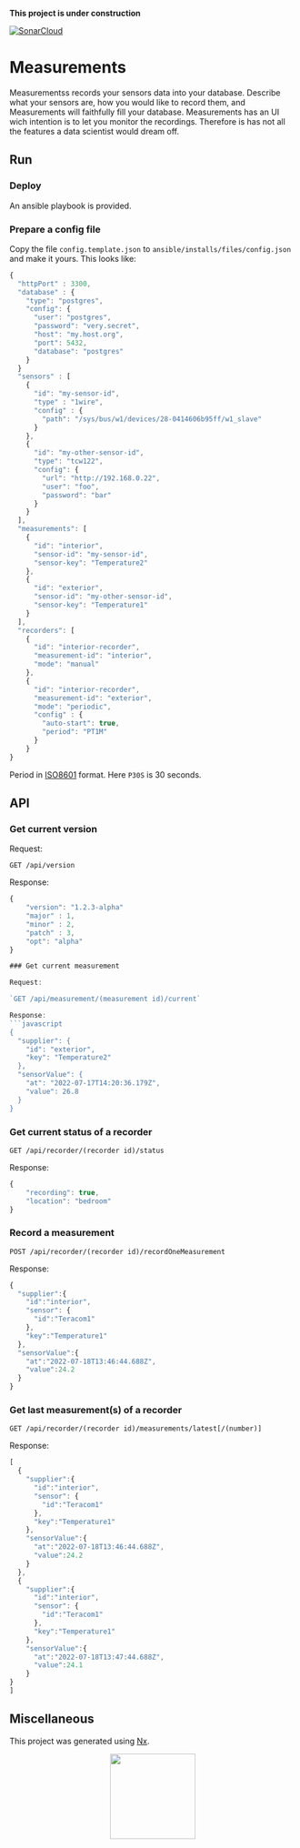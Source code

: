 **This project is under construction**

[![SonarCloud](https://sonarcloud.io/images/project_badges/sonarcloud-white.svg)](https://sonarcloud.io/summary/new_code?id=hirle_measurements)

# Measurements

Measurementss records your sensors data into your database. Describe what your sensors are, how you would like to record them, and Measurements will faithfully fill your database.
Measurements has an UI wich intention is to let you monitor the recordings. Therefore is has not all the features a data scientist would dream off.

## Run

### Deploy

An ansible playbook is provided.

### Prepare a config file

Copy the file `config.template.json` to `ansible/installs/files/config.json` and make it yours. This looks like:
```javascript
{
  "httpPort" : 3300,
  "database" : {
    "type": "postgres",
    "config": {
      "user": "postgres",
      "password": "very.secret",
      "host": "my.host.org",
      "port": 5432,
      "database": "postgres"
    }
  }
  "sensors" : [
    { 
      "id": "my-sensor-id",
      "type" : "1wire",
      "config" : {
        "path": "/sys/bus/w1/devices/28-0414606b95ff/w1_slave"
      } 
    },
    {
      "id": "my-other-sensor-id",
      "type": "tcw122",
      "config": {
        "url": "http://192.168.0.22",
        "user": "foo",
        "password": "bar"
      }
    }
  ],
  "measurements": [
    {
      "id": "interior",
      "sensor-id": "my-sensor-id",
      "sensor-key": "Temperature2"
    },
    {
      "id": "exterior",
      "sensor-id": "my-other-sensor-id",
      "sensor-key": "Temperature1"
    }
  ],
  "recorders": [
    {
      "id": "interior-recorder",
      "measurement-id": "interior",
      "mode": "manual"
    },
    {
      "id": "interior-recorder",
      "measurement-id": "exterior",
      "mode": "periodic",
      "config" : {
        "auto-start": true,
        "period": "PT1M"
      }
    }
}
```

Period in [ISO8601](https://fr.wikipedia.org/wiki/ISO_8601) format.  Here `P30S` is 30 seconds.


## API

### Get current version

Request:

`GET /api/version`

Response:
```javascript
{
    "version": "1.2.3-alpha"
    "major" : 1,
    "minor" : 2,
    "patch" : 3,
    "opt": "alpha"
}

### Get current measurement

Request:

`GET /api/measurement/(measurement id)/current`

Response:
```javascript
{
  "supplier": {
    "id": "exterior",
    "key": "Temperature2"
  },
  "sensorValue": {
    "at": "2022-07-17T14:20:36.179Z",
    "value": 26.8
  }
}
```

### Get current status of a recorder

`GET /api/recorder/(recorder id)/status`

Response:
```javascript
{
    "recording": true,
    "location": "bedroom"
}
```

### Record a measurement

`POST /api/recorder/(recorder id)/recordOneMeasurement`

Response:
```javascript
{
  "supplier":{
    "id":"interior",
    "sensor": {
      "id":"Teracom1"
    },
    "key":"Temperature1"
  },
  "sensorValue":{
    "at":"2022-07-18T13:46:44.688Z",
    "value":24.2
  }
}
```

### Get last measurement(s) of a recorder

`GET /api/recorder/(recorder id)/measurements/latest[/(number)]`

Response:
```javascript
[
  {
    "supplier":{
      "id":"interior",
      "sensor": {
        "id":"Teracom1"
      },
      "key":"Temperature1"
    },
    "sensorValue":{
      "at":"2022-07-18T13:46:44.688Z",
      "value":24.2
    }
  },
  {
    "supplier":{
      "id":"interior",
      "sensor": {
        "id":"Teracom1"
      },
      "key":"Temperature1"
    },
    "sensorValue":{
      "at":"2022-07-18T13:47:44.688Z",
      "value":24.1
    }
}
]
```

## Miscellaneous

This project was generated using [Nx](https://nx.dev).

<p style="text-align: center;"><img src="https://raw.githubusercontent.com/nrwl/nx/master/images/nx-logo.png" width="150"></p>

